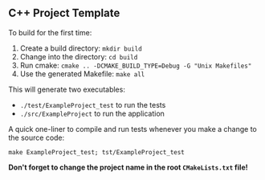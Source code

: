## C++ Project Template

To build for the first time:

1. Create a build directory: ``mkdir build``
2. Change into the directory: ``cd build``
3. Run cmake: ``cmake .. -DCMAKE_BUILD_TYPE=Debug -G "Unix Makefiles"``
4. Use the generated Makefile: ``make all``

This will generate two executables:

- ``./test/ExampleProject_test`` to run the tests
- ``./src/ExampleProject`` to run the application

A quick one-liner to compile and run tests whenever you make a change to the source code:

``make ExampleProject_test; tst/ExampleProject_test``


**Don't forget to change the project name in the root ``CMakeLists.txt`` file!**